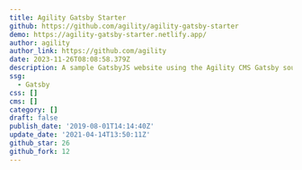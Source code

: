 ```yaml
---
title: Agility Gatsby Starter
github: https://github.com/agility/agility-gatsby-starter
demo: https://agility-gatsby-starter.netlify.app/
author: agility
author_link: https://github.com/agility
date: 2023-11-26T08:08:58.379Z
description: A sample GatsbyJS website using the Agility CMS Gatsby source plugin
ssg:
  - Gatsby
css: []
cms: []
category: []
draft: false
publish_date: '2019-08-01T14:14:40Z'
update_date: '2021-04-14T13:50:11Z'
github_star: 26
github_fork: 12
---
```

